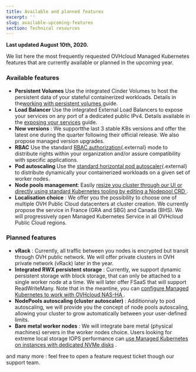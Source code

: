 ```yaml
---
title: Available and planned features
excerpt: ''
slug: available-upcoming-features
section: Technical resources
---
```


**Last updated August 10th, 2020.**

We list here the most frequently requested OVHcloud Managed Kubernetes features that are currently available or planned in the upcoming year.

### Available features

- **Persistent Volumes** Use the integrated Cinder Volumes to host the persistent data of your stateful containerized workloads. Details in the[working with persistent volumes ](../ovh-kubernetes-persistent-volumes/) guide.
- **Load Balancer** Use the integrated External Load Balancers to expose your services on any port of a dedicated public IPv4. Details available in the [exposing your services](../using-lb/) guide.
- **New versions** : We supportthe last 3 stable K8s versions and offer the latest one during the quarter following their official release. We also propose managed version upgrades.
- **RBAC** Use the standard [RBAC authorization](https://kubernetes.io/docs/reference/access-authn-authz/rbac/){.external} mode to distribute rights within your organization and/or assure compatibility with specific applications.
- **Pod autoscaling** Use the  [standard horizontal pod autoscaler](https://kubernetes.io/docs/tasks/run-application/horizontal-pod-autoscale/){.external} to distribute dynamically your containerized workloads on a given set of worker nodes.
- **Node pools management**: Easily [resize you cluster through our UI or directly using standard Kubernetes tooling by editing a Nodepool CRD ](../node-pools-crd/) .
- **Localisation choice** : We offer you the possibility to choose one of multiple OVH Public Cloud datacenters at cluster creation. We currently propose the service in France (GRA and SBG) and Canada (BHS). We will progressively open Managed Kubernetes Service in all OVHcloud Public Cloud regions.

### Planned features

- **vRack** : Currently, all traffic between you nodes is encrypted but transit through OVH public network. We will offer private clusters in OVH private network (vRack) later in the year.
- **Integrated RWX persistent storage** : Currently, we support dynamic persistent storage with block storage, that can only be attached to a single worker node at a time. We will later offer FSaaS that will support ReadWriteMany. Note that in the meantine, you can [configure Managed Kubernetes to work with OVHcloud NAS-HA ](../Configuring-multi-attach-persistent-volumes-with-ovhcloud-nas-ha/) .
- **NodePools autoscaling (cluster autoscaler)** : Additionnaly to pod autoscaling, we will provide you the concept of node pools autoscaling, allowing your cluster to grow automatically between your user-defined limits.
- **Bare metal worker nodes** : We will integrate bare metal (physical machines) servers in the worker nodes choice. Users looking for extreme local storage IOPS performance can [use Managed Kubernetes on instances with dedicated NVMe disks](../formating-nvme-disk-on-iops-nodes/) .

and many more : feel free to open a feature request ticket though our support team.
